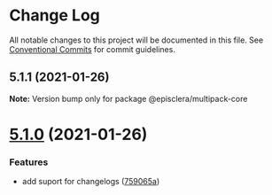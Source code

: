 # Change Log

All notable changes to this project will be documented in this file.
See [Conventional Commits](https://conventionalcommits.org) for commit guidelines.

## 5.1.1 (2021-01-26)

**Note:** Version bump only for package @episclera/multipack-core





# [5.1.0](https://github.com/episclera/multipack/compare/@episclera/multipack-core@5.0.44...@episclera/multipack-core@5.1.0) (2021-01-26)


### Features

* add suport for changelogs ([759065a](https://github.com/episclera/multipack/commit/759065a9f3c97fb6812eae26bc77acf18dbab1be))
